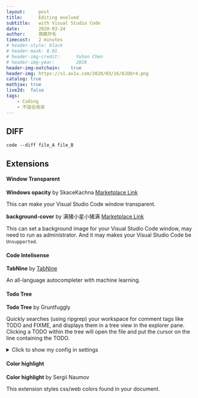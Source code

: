 ```yaml
---
layout:     post
title:      Editing evolved
subtitle:   with Visual Studio Code
date:       2020-03-24
author:     蒟蒻炸毛
timecost:   2 minutes
# header-style: black
# header-mask: 0.01
# header-img-credit:      Yuhan Chen
# header-img-year:        2019 
header-img-outchain:    true
header-img: https://s1.ax1x.com/2020/03/16/8JDOr4.png
catalog: true
mathjax: true
live2d:  false
tags:
    - Coding
    - 不适合阅读
---
```


## DIFF

```
code --diff file_A file_B
```

## Extensions

#### Window Transparent

**Windows opacity** by SkaceKachna [Marketplace Link](https://marketplace.visualstudio.com/items?itemName=skacekachna.win-opacity)

This can make your Visual Studio Code window transparent.

**background-cover** by 满猪小星小猪满 [Marketplace Link](https://marketplace.visualstudio.com/items?itemName=manasxx.background-cover)

This can set a background image for your Visual Studio Code window, may need to run as administrator. And it may makes your Visual Studio Code be `Unsupported`.

#### Code Intelisense 

**TabNine** by [TabNine](https://tabnine.com)

An all-language autocompleter with machine learning.

#### Todo Tree

**Todo Tree** by Gruntfuggly

Quickly searches (using ripgrep) your workspace for comment tags like TODO and FIXME, and displays them in a tree view in the explorer pane. Clicking a TODO within the tree will open the file and put the cursor on the line containing the TODO.



<details>
  <summary>Click to show my config in settings</summary>

```json
"too-tree.regex.regex": "((//|#|<!--|;|/\\*|^)\\s*($TAGS):|^\\s*- \\[ \\])",
"todo-tree.general.tags": [
    "TODO",
    "FIXME",
    "tag",
    "done",
    "note"
],
"todo-tree.regex.regexCaseSensitive": false,
"todo-tree.tree.showInExplorer": true,
"todo-tree.highlights.defaultHighlight": {
    "foreground": "white",
    "background": "#ffdd36",
    // "icon": "check",
    "rulerColour": "#ffdd36",
    "type": "tag",
    "iconColour": "#ffdd36"
},
"todo-tree.highlights.customHighlight": {
    "todo": {
        // "background": "yellow",
        "background": "#ffdd36",
        "icon": "verified",
        "rulerColour": "#ffdd36",
        "iconColour": "#ffdd36"
    },
    "FIXME": {
        "background": "red",
        // "icon": "beaker",
        // "icon": "bug",
        "icon": "alert",
        "rulerColour": "red",
        "iconColour": "red",
    },
    "tag": {
        "background": "blue",
        "icon": "tag",
        "rulerColour": "blue",
        "iconColour": "blue",
        "rulerLane": "full"
    },
    "done": {
        "background": "green",
        // "icon": "issue-closed",
        "icon": "verified",
        "rulerColour": "green",
        "iconColour": "green",
    },
    "note": {
        "background": "#ff9900",
        "icon": "note",
        "rulerColour": "#ff9900",
        "iconColour ": "#ff9900"
    }
},
"todo-tree.tree.showScanModeButton": true,
```
</details>

#### Color highlight

**Color highlight** by Sergii Naumov

This extension styles css/web colors found in your document.

